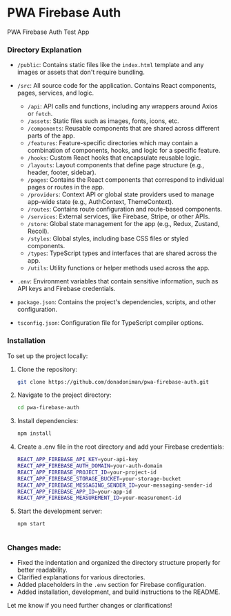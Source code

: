 # PWA Firebase Auth
PWA Firebase Auth Test App

### Directory Explanation

- `/public`: Contains static files like the `index.html` template and any images or assets that don't require bundling.
- `/src`: All source code for the application. Contains React components, pages, services, and logic.
  - `/api`: API calls and functions, including any wrappers around Axios or `fetch`.
  - `/assets`: Static files such as images, fonts, icons, etc.
  - `/components`: Reusable components that are shared across different parts of the app.
  - `/features`: Feature-specific directories which may contain a combination of components, hooks, and logic for a specific feature.
  - `/hooks`: Custom React hooks that encapsulate reusable logic.
  - `/layouts`: Layout components that define page structure (e.g., header, footer, sidebar).
  - `/pages`: Contains the React components that correspond to individual pages or routes in the app.
  - `/providers`: Context API or global state providers used to manage app-wide state (e.g., AuthContext, ThemeContext).
  - `/routes`: Contains route configuration and route-based components.
  - `/services`: External services, like Firebase, Stripe, or other APIs.
  - `/store`: Global state management for the app (e.g., Redux, Zustand, Recoil).
  - `/styles`: Global styles, including base CSS files or styled components.
  - `/types`: TypeScript types and interfaces that are shared across the app.
  - `/utils`: Utility functions or helper methods used across the app.
  
- `.env`: Environment variables that contain sensitive information, such as API keys and Firebase credentials.
- `package.json`: Contains the project's dependencies, scripts, and other configuration.
- `tsconfig.json`: Configuration file for TypeScript compiler options.

### Installation

To set up the project locally:

1. Clone the repository:

   ```bash
   git clone https://github.com/donadoniman/pwa-firebase-auth.git

2. Navigate to the project directory:

    ```bash
    cd pwa-firebase-auth

3. Install dependencies:

    ```bash
    npm install

4. Create a .env file in the root directory and add your Firebase credentials:

    ```bash
    REACT_APP_FIREBASE_API_KEY=your-api-key
    REACT_APP_FIREBASE_AUTH_DOMAIN=your-auth-domain
    REACT_APP_FIREBASE_PROJECT_ID=your-project-id
    REACT_APP_FIREBASE_STORAGE_BUCKET=your-storage-bucket
    REACT_APP_FIREBASE_MESSAGING_SENDER_ID=your-messaging-sender-id
    REACT_APP_FIREBASE_APP_ID=your-app-id
    REACT_APP_FIREBASE_MEASUREMENT_ID=your-measurement-id

5. Start the development server:

    ```bash
    npm start



### Changes made:
- Fixed the indentation and organized the directory structure properly for better readability.
- Clarified explanations for various directories.
- Added placeholders in the `.env` section for Firebase configuration.
- Added installation, development, and build instructions to the README.

Let me know if you need further changes or clarifications!